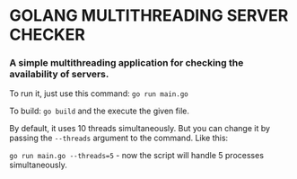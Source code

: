 # GOLANG MULTITHREADING SERVER CHECKER

### A simple multithreading application for checking the availability of servers.

To run it, just use this command: 
`go run main.go`

To build: 
`go build` and the execute the given file.

By default, it uses 10 threads simultaneously. 
But you can change it by passing the `--threads` argument to the command. Like this:

`go run main.go --threads=5` - now the script will handle 5 processes simultaneously.


